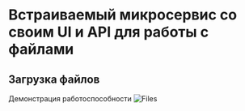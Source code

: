 # Встраиваемый микросервис со своим UI и API для работы с файлами

## Загрузка файлов
Демонстрация работоспособности
![Files](images/proof.gif)